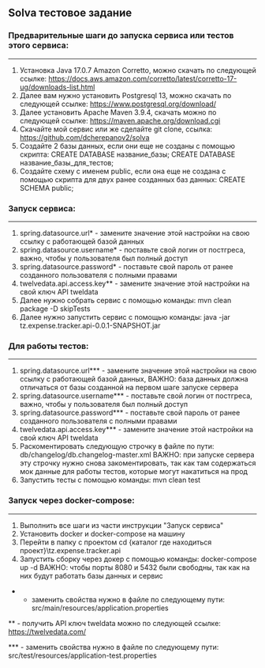 Solva тестовое задание
---


### Предварительные шаги до запуска сервиса или тестов этого сервиса:
---

1) Установка Java 17.0.7 Amazon Corretto, можно скачать по следующей ссылке: https://docs.aws.amazon.com/corretto/latest/corretto-17-ug/downloads-list.html
2) Далее вам нужно установить Postgresql 13, можно скачать по следующей ссылке: https://www.postgresql.org/download/
3) Далее установить Apache Maven 3.9.4, скачать можно по следующей ссылке: https://maven.apache.org/download.cgi
4) Скачайте мой сервис или же сделайте git clone, ссылка: https://github.com/dcherepanov2/solva
5) Создайте 2 базы данных, если они еще не созданы с помощью скрипта: CREATE DATABASE название_базы; CREATE DATABASE название_базы_для_тестов;
6) Создайте схему с именем public, если она еще не создана с помощью скрипта для двух ранее созданных баз данных: CREATE SCHEMA public;

### Запуск сервиса:
---

1) spring.datasource.url* - замените значение этой настройки на свою ссылку с работающей базой данных
2) spring.datasource.username* - поставьте свой логин от постгреса, важно, чтобы у пользователя был полный доступ
3) spring.datasource.password* - поставьте свой пароль от ранее созданного пользователя с полными правами
4) twelvedata.api.access.key** - замените значение этой настройки на свой ключ API tweldata
5) Далее нужно собрать сервис c помощью команды:  mvn clean package -D skipTests
6) Далее нужно запустить сервис с помощью команды: java -jar tz.expense.tracker.api-0.0.1-SNAPSHOT.jar
   
### Для работы тестов:
---

1) spring.datasource.url*** - замените значение этой настройки на свою ссылку с работающей базой данных,
   ВАЖНО: база данных должна отличаться от базы созданной на первом шаге запуске сервера 
2) spring.datasource.username*** - поставьте свой логин от постгреса, важно, чтобы у пользователя был полный доступ
3) spring.datasource.password*** - поставьте свой пароль от ранее созданного пользователя с полными правами
4) twelvedata.api.access.key*** - замените значение этой настройки на свой ключ API tweldata
5) Раскоментировать следующую строчку <!--    <include file="/v.1.0/test/db.changelog-master-test.xml" relativeToChangelogFile="true"/>-->
   в файле по пути: db/changelog/db.changelog-master.xml
   ВАЖНО: при запуске сервера эту строчку нужно снова закоментировать, так как там содержаться мок данные для работы тестов, которые могут накатиться на прод
6) Запустить тесты с помощью команды:  mvn clean test

### Запуск через docker-compose:
---

1) Выполнить все шаги из части инструкции "Запуск сервиса"
2) Установить docker и docker-compose на машину
3) Перейти в папку с проектом cd {каталог где находиться проект}\tz.expense.tracker.api
4) Запустить сборку через докер с помощью команды: docker-compose up -d
   ВАЖНО: чтобы порты 8080 и 5432 были свободны, так как на них будут работать базы данных и сервис

* - заменить свойства нужно в файле по следующему пути: src/main/resources/application.properties
  
** - получить API ключ tweldata можно по следующей ссылке: https://twelvedata.com/

*** - заменить свойства нужно в файле по следующему пути: src/test/resources/application-test.properties
